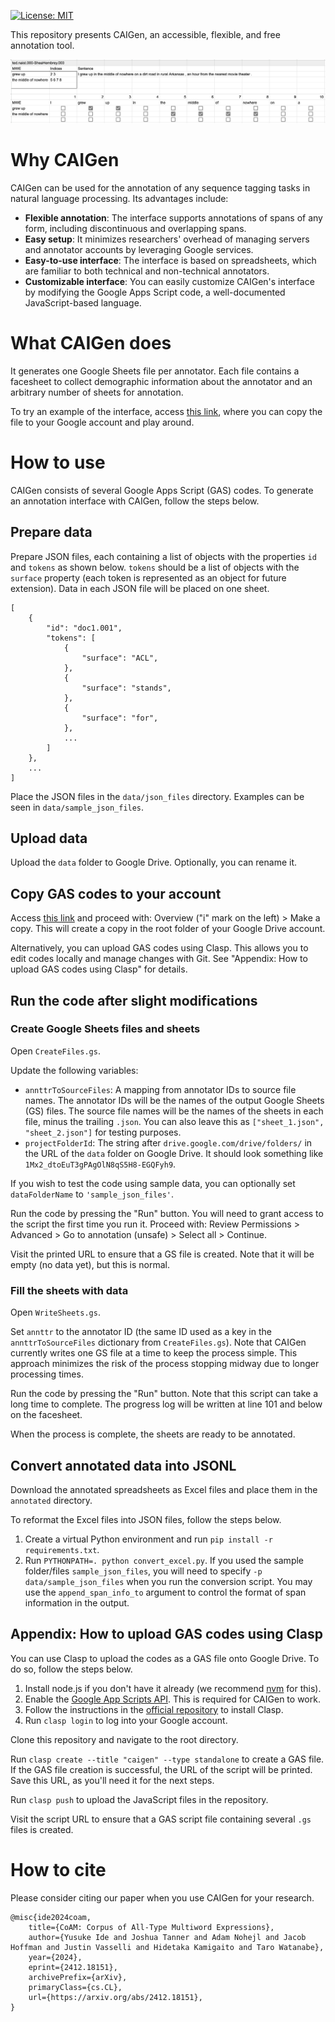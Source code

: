 [![License: MIT](https://img.shields.io/badge/License-MIT-yellow.svg)](LICENSE)

This repository presents CAIGen, an accessible, flexible, and free annotation tool.

![Interface](img/interface.png)

# Why CAIGen

CAIGen can be used for the annotation of any sequence tagging tasks in natural language processing. Its advantages include:

- **Flexible annotation**: The interface supports annotations of spans of any form, including discontinuous and overlapping spans.
- **Easy setup**: It minimizes researchers' overhead of managing servers and annotator accounts by leveraging Google services.
- **Easy-to-use interface**: The interface is based on spreadsheets, which are familiar to both technical and non-technical annotators.
- **Customizable interface**: You can easily customize CAIGen's interface by modifying the Google Apps Script code, a well-documented JavaScript-based language.

# What CAIGen does

It generates one Google Sheets file per annotator. Each file contains a facesheet to collect demographic information about the annotator and an arbitrary number of sheets for annotation.

To try an example of the interface, access [this link](https://docs.google.com/spreadsheets/d/1ngnVTGxCb-Kf91fhgc1h9YLtdVA58LZtQsPHmB3zQrY/copy), where you can copy the file to your Google account and play around.

# How to use

CAIGen consists of several Google Apps Script (GAS) codes. To generate an annotation interface with CAIGen, follow the steps below.

## Prepare data

Prepare JSON files, each containing a list of objects with the properties `id` and `tokens` as shown below. `tokens` should be a list of objects with the `surface` property (each token is represented as an object for future extension). Data in each JSON file will be placed on one sheet.
<!-- In JavaScript terminology, "list" is "array". But probably the users of CAIGen are more familiar with Python terminology. -->

```
[
    {
        "id": "doc1.001",
        "tokens": [
            {
                "surface": "ACL",
            },
            {
                "surface": "stands",
            },
            {
                "surface": "for",
            },
            ...
        ]
    },
    ...
]
```

<!-- Not yet implemented -->
<!-- When using pre-annotated data, the tag should denote the i`ndices of the spans the token belongs to. For example, `1` denotes that the token belongs to the first span in the sentence. If the token belongs to multiple spans, concatenate numbers with semicolons, like `1;2`.
```
"tokens": [
    {
        "surface": "ACL",
        "tag": ""
    },
    {
        "surface": "stands",
        "tag": "1"
    },
    ...
``` -->

Place the JSON files in the `data/json_files` directory. Examples can be seen in `data/sample_json_files`.

## Upload data

Upload the `data` folder to Google Drive. Optionally, you can rename it.

## Copy GAS codes to your account

Access [this link](https://script.google.com/home/projects/1y9j68famyacV4WilLUmr08sUP9TzBXiJicsca7jDnVw2yEfFcmHUuUC9/edit) and proceed with: Overview ("i" mark on the left) > Make a copy. This will create a copy in the root folder of your Google Drive account.

Alternatively, you can upload GAS codes using Clasp. This allows you to edit codes locally and manage changes with Git. See "Appendix: How to upload GAS codes using Clasp" for details.

## Run the code after slight modifications

### Create Google Sheets files and sheets

Open `CreateFiles.gs`.

Update the following variables:

- `annttrToSourceFiles`: A mapping from annotator IDs to source file names. The annotator IDs will be the names of the output Google Sheets (GS) files. The source file names will be the names of the sheets in each file, minus the trailing `.json`. You can also leave this as `["sheet_1.json", "sheet_2.json"]` for testing purposes.
- `projectFolderId`: The string after `drive.google.com/drive/folders/` in the URL of the `data` folder on Google Drive. It should look something like `1Mx2_dtoEuT3gPAgOlN8qS5H8-EGQFyh9`.

If you wish to test the code using sample data, you can optionally set `dataFolderName` to `'sample_json_files'`.

Run the code by pressing the "Run" button. You will need to grant access to the script the first time you run it. Proceed with: Review Permissions > Advanced > Go to annotation (unsafe) > Select all > Continue.

Visit the printed URL to ensure that a GS file is created. Note that it will be empty (no data yet), but this is normal.

### Fill the sheets with data

Open `WriteSheets.gs`.

Set `annttr` to the annotator ID (the same ID used as a key in the `annttrToSourceFiles` dictionary from `CreateFiles.gs`). Note that CAIGen currently writes one GS file at a time to keep the process simple. This approach minimizes the risk of the process stopping midway due to longer processing times.

Run the code by pressing the "Run" button. Note that this script can take a long time to complete. The progress log will be written at line 101 and below on the facesheet.

When the process is complete, the sheets are ready to be annotated.

## Convert annotated data into JSONL

Download the annotated spreadsheets as Excel files and place them in the `annotated` directory.

To reformat the Excel files into JSON files, follow the steps below.

1. Create a virtual Python environment and run `pip install -r requirements.txt`.
1. Run `PYTHONPATH=. python convert_excel.py`. If you used the sample folder/files `sample_json_files`, you will need to specify `-p data/sample_json_files` when you run the conversion script.  You may use the `append_span_info_to` argument to control the format of span information in the output.

## Appendix: How to upload GAS codes using Clasp

You can use Clasp to upload the codes as a GAS file onto Google Drive. To do so, follow the steps below.

1. Install node.js if you don't have it already (we recommend [nvm](https://github.com/nvm-sh/nvm) for this).
2. Enable the [Google App Scripts API](https://script.google.com/home/usersettings). This is required for CAIGen to work.
3. Follow the instructions in the [official repository](https://github.com/google/clasp) to install Clasp.
4. Run `clasp login` to log into your Google account.

Clone this repository and navigate to the root directory.

Run `clasp create --title "caigen" --type standalone` to create a GAS file. If the GAS file creation is successful, the URL of the script will be printed. Save this URL, as you'll need it for the next steps.

Run `clasp push` to upload the JavaScript files in the repository.

Visit the script URL to ensure that a GAS script file containing several `.gs` files is created.

# How to cite

Please consider citing our paper when you use CAIGen for your research.

```
@misc{ide2024coam,
    title={CoAM: Corpus of All-Type Multiword Expressions},
    author={Yusuke Ide and Joshua Tanner and Adam Nohejl and Jacob Hoffman and Justin Vasselli and Hidetaka Kamigaito and Taro Watanabe},
    year={2024},
    eprint={2412.18151},
    archivePrefix={arXiv},
    primaryClass={cs.CL},
    url={https://arxiv.org/abs/2412.18151},
}
```
